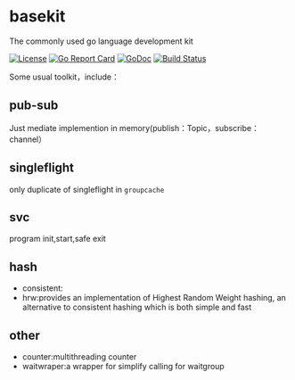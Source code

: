 # basekit
The commonly used go language development kit

[![License](https://img.shields.io/:license-apache-blue.svg)](https://opensource.org/licenses/Apache-2.0)
[![Go Report Card](https://goreportcard.com/badge/github.com/alex023/basekit)](https://goreportcard.com/report/github.com/alex023/basekit)
[![GoDoc](https://godoc.org/github.com/alex023/basekit?status.svg)](https://godoc.org/github.com/alex023/basekit)
[![Build Status](https://travis-ci.org/alex023/basekit.svg)](https://travis-ci.org/alex023/basekit)

Some usual toolkit，include：
## pub-sub
Just mediate implemention in memory(publish：Topic，subscribe：channel）
## singleflight
only duplicate of singleflight in `groupcache`
## svc
program init,start,safe exit
## hash
- consistent:
- hrw:provides an implementation of Highest Random Weight hashing, an alternative to consistent hashing which is both simple and fast 
## other
- counter:multithreading counter
- waitwraper:a wrapper for simplify  calling for  waitgroup 
